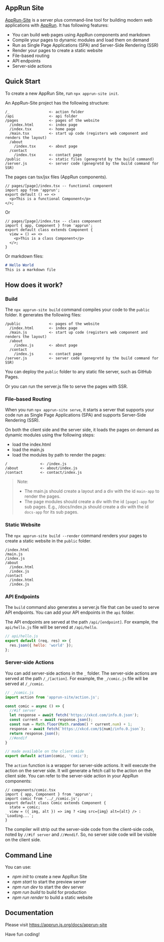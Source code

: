 ## AppRun Site

[AppRun-Site](https://github.com/yysun/apprun-site) is a server plus command-line tool for building modern web applications with [AppRun](https://github.com/yysun/apprun).  It has following features:

* You can build web pages using AppRun components and markdown
* Compile your pages to dynamic modules and load them on demand
* Run as Single Page Applications (SPA) and Server-Side Rendering (SSR)
* Render your pages to create a static website
* File-based routing
* API endpoints
* Server-side actions


## Quick Start

To create a new AppRun Site, run `npx apprun-site init`.

An AppRun-Site project has the following structure:

```
/_                  <- action folder
/api                <- api folder
/pages              <- pages of the website
  /index.html       <- index page
  /index.tsx        <- home page
  /main.tsx         <- start up code (registers web component and renders the layout)
  /about
    /index.tsx      <- about page
  /contact
    /index.tsx      <- contact page
/public             <- static files (genegretd by the build command)
/server.js          <- server code (genegretd by the build command for SSR)
```

The pages can tsx/jsx files (AppRun components).

```tsx
// pages/[page]/index.tsx -- functional component
import app from 'apprun';
export default () => <>
  <p>This is a functional Component</p>
</>;
```

Or

```tsx
// pages/[page]/index.tsx -- class component
import { app, Component } from 'apprun';
export default class extends Component {
  view = () => <>
    <p>This is a class Component</p>
  </>;
}
```

Or markdown files:

```md
# Hello World
This is a markdown file
```

## How does it work?

### Build

The `npx apprun-site build` command compiles your code to the `public` folder. It generates the following files:

```
/public             <- pages of the website
  /index.html       <- index page
  /main.js          <- start up code (registers web component and renders the layout)
  /about
    /index.js       <- about page
  /contact
    /index.js       <- contact page
/server.js          <- server code (genegretd by the build command for SSR)
```

You can deploy the `public` folder to any static file server, such as GitHub Pages.

Or you can run the server.js file to serve the pages with SSR.

### File-based  Routing

When you run `npx apprun-site serve`, it starts a server that supports your code run as Single Page Applications (SPA) and supports Server-Side Rendering (SSR).

On both the client side and the server side, it loads the pages on demand as dynamic modules using thw following steps:

* load the index.html
* load the main.js
* load the modules by path to render the pages:

```
/               <- /index.js
/about          <- about/index.js
/contact        <- contact/index.js
```

> Note:
> * The main.js should create a layout and a div with the id `main-app` to render the pages.
> * The page modules should create a div with the id `[page]-app` for sub pages. E.g., /docs/index.js should create a div with the id `docs-app` for its sub pages.

### Static Website

The `npx apprun-site build --render` command renders your pages to create a static website in the `public` folder.

```
/index.html
/main.js
/index.js
/about
  /index.html
  /index.js
/contact
  /index.html
  /index.js
```

### API Endpoints

The `build` command also generates a server.js file that can be used to serve API endpoints. You can add your API endpoints in the `api` folder.

The API endpoints are served at the path `/api/[endpoint]`. For example, the `api/hello.js` file will be served at `/api/hello`.

```js
// api/hello.js
export default (req, res) => {
  res.json({ hello: 'world' });
};
```

### Server-side Actions

You can add server-side actions in the `_` folder. The server-side actions are served at the path `/_/[action]`. For example, the `_/comic.js` file will be served at `/_/comic`.

```js
// _/comic.js
import action from 'apprun-site/action.js';

const comic = async () => {
  //#if server
  let response = await fetch('https://xkcd.com/info.0.json');
  const current = await response.json();
  const num = Math.floor(Math.random() * current.num) + 1;
  response = await fetch(`https://xkcd.com/${num}/info.0.json`);
  return response.json();
  //#endif
}

// made available on the client side
export default action(comic, 'comic');
```

The `action` function is a wrapper for server-side actions. It will execute the action on the server side. It will generate a fetch call to the action on the client side. You can refer to the server-side action in your AppRun components:

```tsx
// components/comic.tsx
import { app, Component } from 'apprun';
import comic from '../_/comic.js';
export default class Comic extends Component {
  state = comic;
  view = ({ img, alt }) => img ? <img src={img} alt={alt} /> : `Loading...`;
}
```

The compiler will strip out the server-side code from the client-side code, noted by `//#if server` and `//#endif`. So, no server side code will be visible on the client side.


## Command Line

You can use:

* _npm init_ to create a new AppRun Site
* _npm start_ to start the preview server
* _npm run dev_ to start the dev server
* _npm run build_ to build for production
* _npm run render_ to build a static website


## Documentation

Please visit https://apprun.js.org/docs/apprun-site



Have fun coding!
